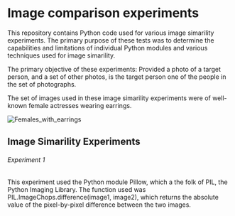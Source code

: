 # Image comparison experiments

This repository contains Python code used for various image simarility experiments. The primary purpose of these tests was to determine the capabilities and limitations of individual Python modules and various techniques used for image simarility. 

The primary objective of these experiments: Provided a photo of a target person, and a set of other photos, is the target person one of the people in the set of photographs. 

The set of images used in these image simarility experiments were of well-known female actresses wearing earrings.  

![Females_with_earrings](https://github.com/johnbumgarner/image_simarility_experiments/blob/master/females_with_earrings_test_images.jpg)


## Image Simarility Experiments

###### Experiment 1

This experiment used the Python module Pillow, which a the folk of PIL, the Python Imaging Library. The function used was PIL.ImageChops.difference(image1, image2), which returns the absolute value of the pixel-by-pixel difference between the two images.








